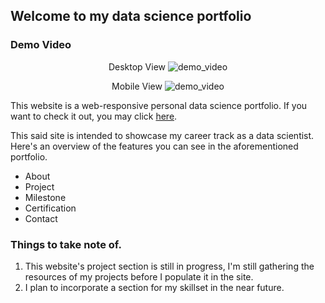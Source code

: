 ## Welcome to my data science portfolio

### Demo Video

<p align="center">
    Desktop View
    <img src="https://github.com/vincelander/vincelander.github.io/blob/main/img/demo-desktop.gif" alt="demo_video" />
</p>

<p align="center">
    Mobile View
    <img src="https://github.com/vincelander/vincelander.github.io/blob/main/img/demo-mobile.gif" alt="demo_video" />
</p>

This website is a web-responsive personal data science portfolio. If you want to check it out, you may click [here](https://vincelander.github.io/).

This said site is intended to showcase my career track as a data scientist. Here's an overview of the features you can see in the aforementioned portfolio.

- About
- Project
- Milestone
- Certification
- Contact

### Things to take note of.

1. This website's project section is still in progress, I'm still gathering the resources of my projects before I populate it in the site. 
2. I plan to incorporate a section for my skillset in the near future.